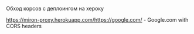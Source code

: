 Обход корсов с деплоингом на хероку

https://miron-proxy.herokuapp.com/https://google.com/ - Google.com with CORS headers
